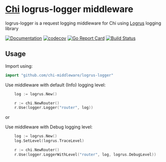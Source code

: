 # [Chi](https://github.com/go-chi/chi) logrus-logger middleware

logrus-logger is a request logging middleware for Chi using [Logrus](https://github.com/sirupsen/logrus) logging library

[![Documentation](https://godoc.org/github.com/chi-middleware/logrus-logger?status.svg)](https://pkg.go.dev/github.com/chi-middleware/logrus-logger)
[![codecov](https://codecov.io/gh/chi-middleware/logrus-logger/branch/master/graph/badge.svg)](https://codecov.io/gh/chi-middleware/logrus-logger)
[![Go Report Card](https://goreportcard.com/badge/github.com/chi-middleware/logrus-logger)](https://goreportcard.com/report/github.com/chi-middleware/logrus-logger)
[![Build Status](https://cloud.drone.io/api/badges/chi-middleware/logrus-logger/status.svg?ref=refs/heads/master)](https://cloud.drone.io/chi-middleware/logrus-logger)

## Usage

Import using:

```go
import "github.com/chi-middleware/logrus-logger"
```

Use middleware with default (Info) logging level:

```go
    log := logrus.New()

    r := chi.NewRouter()
    r.Use(logger.Logger("router", log))
```

or 

Use middleware with Debug logging level:

```go
    log := logrus.New()
    log.SetLevel(logrus.TraceLevel)

    r := chi.NewRouter()
    r.Use(logger.LoggerWithLevel("router", log, logrus.DebugLevel))
```
